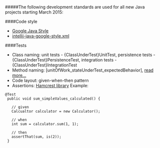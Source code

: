 #####The following development standards are used for all new Java projects starting March 2015:

####Code style
- [Google Java Style](https://google-styleguide.googlecode.com/svn/trunk/javaguide.html)
- [intellij-java-google-style.xml](https://github.com/igor-baiborodine/java-various-examples/blob/master/intellij-java-google-style.xml)
 
####Tests
- Class naming: unit tests - {ClassUnderTest}UnitTest, persistence tests - {ClassUnderTest}PersistenceTest, integration tests - {ClassUnderTest}IntegrationTest
- Method naming: \[unitOfWork_stateUnderTest_expectedBehavior\], [read more...](http://osherove.com/blog/2005/4/3/naming-standards-for-unit-tests.html)
- Code layout: given-when-then pattern
- Assertions: [Hamcrest library](https://code.google.com/p/hamcrest/wiki/Tutorial) 
Example:

```
@Test
 public void sum_simpleValues_calculated() {
     
   // given  
   Calcualtor calculator = new Calculator();

   // when 
   int sum = calculator.sum(1, 1);
   
   // then
   assertThat(sum, is(2));
 }
```

